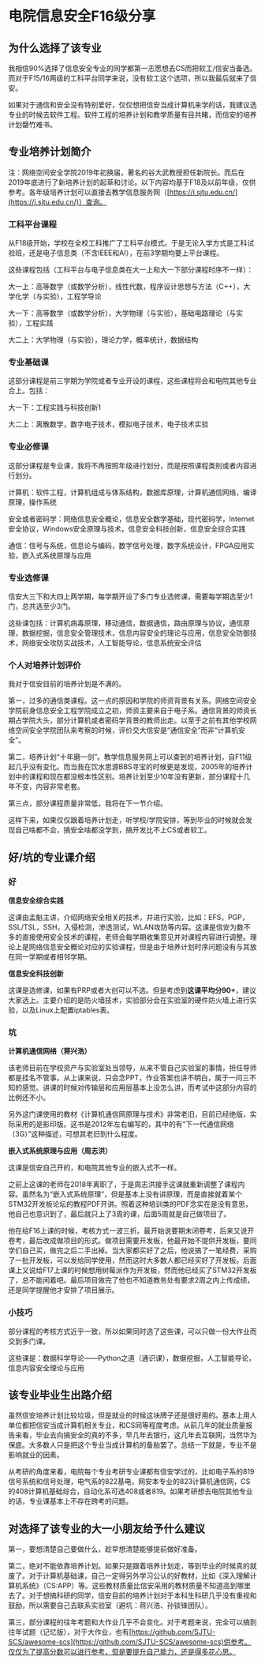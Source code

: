 # 电院信息安全F16级分享

## 为什么选择了该专业

我相信90%选择了信息安全专业的同学都第一志愿想去CS而把软工/信安当备选。而对于F15/16两级的工科平台同学来说，没有软工这个选项，所以我最后就来了信安。

如果对于通信和安全没有特别爱好，仅仅想把信安当成计算机来学的话，我建议选专业的时候去软件工程。软件工程的培养计划和教学质量有目共睹，而信安的培养计划罄竹难书。

## 专业培养计划简介

注：网络空间安全学院2019年初换届，著名的谷大武教授担任新院长。而后在2019年底进行了新培养计划的起草和讨论。以下内容均基于F18及以前年级，仅供参考。各年级培养计划可以直接去教学信息服务网（[https://i.sjtu.edu.cn/](https://i.sjtu.edu.cn/)）查询。

### 工科平台课程

从F18级开始，学校在全校工科推广了工科平台模式。于是无论入学方式是工科试验班，还是电子信息类（不含IEEE和AI），在前3学期均要上平台课程。

这些课程包括（工科平台与电子信息类在大一上和大一下部分课程时序不一样）：

大一上：高等数学（或数学分析），线性代数，程序设计思想与方法（C++），大学化学（与实验），工程学导论

大一下：高等数学（或数学分析），大学物理（与实验），基础电路理论（与实验），工程实践

大二上：大学物理（与实验），理论力学，概率统计，数据结构

### 专业基础课

这部分课程是前三学期为学院或者专业开设的课程，这些课程将会和电院其他专业合上。包括：

大一下：工程实践与科技创新1

大二上：离散数学，数字电子技术，模拟电子技术，电子技术实验

### 专业必修课

这部分课程是专业课，我将不再按照年级进行划分，而是按照课程类别或者内容进行划分。

计算机：软件工程，计算机组成与体系结构，数据库原理，计算机通信网络，编译原理，操作系统

‌安全或者密码学：网络信息安全概论，信息安全数学基础，现代密码学，Internet安全协议，Windows安全原理与技术，信息安全科技创新，信息安全综合实践

‌通信：信号与系统，信息论与编码，数字信号处理，数字系统设计，FPGA应用实验，嵌入式系统原理与应用

### 专业选修课

‌信安大三下和大四上两学期，每学期开设了多门专业选修课，需要每学期选至少1门，总共选至少3门。

‌这些课包括：计算机病毒原理，移动通信，数据通信，路由原理与协议，通信原理，数据挖掘，信息安全管理技术，信息内容安全的理论与应用，信息安全防御技术，网络安全攻防实战技术，人工智能导论，信息系统安全评估

### ‌个人对培养计划评价

‌我对于信安目前的培养计划是不满的。

‌第一，过多的通信类课程。这一点的原因和学院的师资背景有关系。网络空间安全学院前身信息安全工程学院成立之初，师资主要来自于电子系。通信背景的师资长期占学院大头，部分计算机或者密码学背景的教师出走。以至于之前有其他学校网络空间安全学院团队来考察的时候，评价交大信安是“通信安全”而非“计算机安全”。

‌第二，培养计划“十年磨一剑”。教学信息服务网上可以查到的培养计划，自F11级起几乎没有变化。而当我在饮水思源BBS寻宝的时候更是发现，2005年的培养计划中的课程和现在都没根本性区别。培养计划至少10年没有更新，部分课程十几年不变，内容非常老套。

‌第三点，部分课程质量非常低，我将在下一节介绍。

‌这样下来，如果仅仅跟着培养计划走，听学校/学院安排，等到毕业的时候就会发现自己啥都不会，搞安全啥都没学到，搞开发比不上CS或者软工。

## ‌好/坑的专业课介绍

### ‌**好**

‌**信息安全综合实践**

‌这课由孟魁主讲，介绍网络安全相关的技术，并进行实验，比如：EFS，PGP，SSL/TSL，SSH，入侵检测，渗透测试，WLAN攻防等内容。这课是信安为数不多的直接使用安全技术的课程，老师会每学期收集意见并对课程内容进行调整。理论上是网络信息安全概论对应的实验课程，但是由于培养计划时序问题没有与其放在同一学期或者相邻学期。

‌**信息安全科技创新**

‌这课是选修课，如果有PRP或者大创可以不选。但是考虑到**这课平均分90+**，建议大家选上。主要介绍的是防火墙技术，实验部分会在实验室的硬件防火墙上进行实验，以及Linux上配置iptables表。

### ‌**坑**

‌**计算机通信网络（蒋兴浩）**

‌该老师目前在学校资产与实验室处当领导，从来不管自己实验室的事情，担任导师都是挂名不管事。从上课来说，只会念PPT，作业答案也讲不明白，属于一问三不知的感觉。讲课的时候对传输层和应用层基本上没怎么讲，而考试中这部分内容的比例还不小。

‌另外这门课使用的教材《计算机通信网原理与技术》非常老旧，目前已经绝版，实际采用的是影印版。这书是2012年左右编写的，其中的有“下一代通信网络（3G）”这种描述，可想其老旧到什么程度。

‌**嵌入式系统原理与应用（周志洪）**

‌这课是信安自己开的，和电院其他专业的嵌入式不一样。

‌之前上这课的老师在2018年离职了，于是周志洪接手这课就重新调整了课程内容。虽然名为“嵌入式系统原理”，但是基本上没有讲原理，而是直接就着某个STM32开发板论坛的教程PDF开讲。照着这种培训类的PDF念实在是没有意思，他自己也意识到了，最后就只上了3周的课，后面5周就是自己做项目了。

‌他在给F16上课的时候，考核方式一波三折。最开始说要期末闭卷考，后来又说开卷考，最后改成做项目的形式。做项目需要开发板，他最开始不提供开发板，要同学们自己买，做完之后二手出掉。当大家都买好了之后，他说搞了一笔经费，采购了一批开发板，可以发给同学使用，然而这时大多数人都已经买好了开发板。后面课上又说给F17上课的时候想用树莓派作为开发板，然而他已经买了STM32开发板了，总不能闲着吧。最后项目做完了他也不知道教务处有要求2周之内上传成绩，还是同学提醒他才安排了项目展示。

### 小技巧

部分课程的考核方式近乎一致，所以如果同时选了这些课，可以只做一份大作业而交到多门课。

这些课是：数据科学导论——Python之道（通识课），数据挖掘，人工智能导论，信息内容安全理论与应用

## 该专业毕业生出路介绍

虽然信安培养计划比较垃圾，但是就业的时候这块牌子还是很好用的。基本上用人单位都把信安当成计算机相关专业，和CS同等程度考虑。从前几年的就业质量报告来看，毕业去向搞安全的真的不多，早几年去银行，这几年去互联网，当然华为保底。大多数人只是把这个专业当成计算机的备胎罢了。总结一下就是，专业不是影响就业的因素。

从考研的角度来看，电院每个专业考研专业课都有信安学过的，比如电子系的819信号系统和信号处理，电气系的822基电，网安本专业的823计算机通信网，CS的408计算机基础综合，自动化系可选408或者819。如果考研想去电院其他专业的话，专业课基本上不存在跨考的问题。

## 对选择了该专业的大一小朋友给予什么建议

第一，要想清楚自己要做什么，趁早想清楚能够提前做好准备。

第二，绝对不能依靠培养计划。如果只是跟着培养计划走，等到毕业的时候真的就废了。对于计算机基础课，自己一定得另外学习公认的好教材，比如《深入理解计算机系统》（CS:APP）等。这些教材质量比信安采用的教材质量不知道高到哪里去了。对于想搞科研的同学，信安目前的培养计划对于本科生科研几乎没有重视和鼓励，所以需要自己去联系实验室（避坑：蒋兴浩、孙锬锋团队）。

第三，部分课程的往年考题和大作业几乎不会变化。对于考题来说，完全可以搞到往年试题（记忆版），对于大作业，也有[https://github.com/SJTU-SCS/awesome-scs](https://github.com/SJTU-SCS/awesome-scs)供参考。仅仅为了提高分数可以进行参考，但是要提升自己能力，还是得多花心思。

